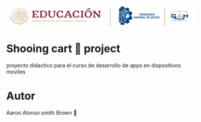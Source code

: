 <center>
<img src="./md/images/ITGAMBanner.png">
</center>

# Shooing cart 🛒 project

proyecto didactico para el curso de
desarrollo de apps en dispositivos moviles

# Autor

Aaron Alonso smith Brown 🦖
